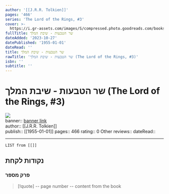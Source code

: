 ```yaml
---
author: '[[J.R.R. Tolkien]]'
pages: '466'
series: 'The Lord of the Rings, #3'
cover: >-
  https://i.gr-assets.com/images/S/compressed.photo.goodreads.com/books/1348911501l/16052833.jpg
fullTitle: שר הטבעות - שיבת המלך
dateAdded: '2023-10-27'
datePublished: '1955-01-01'
dateRead: ''
title: שר הטבעות - שיבת המלך
rawTitle: 'שר הטבעות - שיבת המלך (The Lord of the Rings, #3)'
isbn: ''
subtitle: ''
---
```

# שר הטבעות - שיבת המלך (The Lord of the Rings, #3)

![](https:&#x2F;&#x2F;i.gr-assets.com&#x2F;images&#x2F;S&#x2F;compressed.photo.goodreads.com&#x2F;books&#x2F;1348911501l&#x2F;16052833.jpg)  
banner:: [banner link](https:&#x2F;&#x2F;i.gr-assets.com&#x2F;images&#x2F;S&#x2F;compressed.photo.goodreads.com&#x2F;books&#x2F;1348911501l&#x2F;16052833.jpg)  
author:: [[J.R.R. Tolkien]]  
publish:: [[1955-01-01]]
pages:: 466
rating:: 0 
Other reviews:: 
dateRead:: 

<hr  style="clear:both"/>



```dataview
LIST from [[]]
```

## נקודות לקחת 

### פרק מספר
> [!quote] -- page number -- 
>  content from the book




```